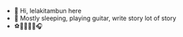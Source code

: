- 👋 Hi, lelakitambun here
- 👀 Mostly sleeping, playing guitar, write story lot of story
- ⚽️🏸🏀🎱🎸🎧

<!---
yogiss5696/yogiss5696 is a ✨ special ✨ repository because its `README.md` (this file) appears on your GitHub profile.
You can click the Preview link to take a look at your changes.
--->
